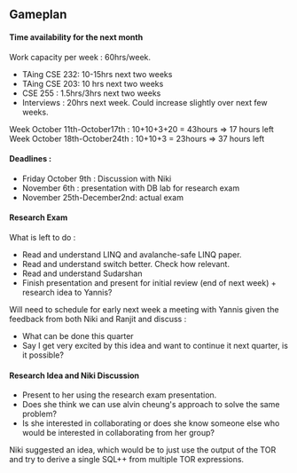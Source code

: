 ## Gameplan

#### Time availability for the next month

Work capacity per week : 60hrs/week.

 - TAing CSE 232: 10-15hrs next two weeks
 - TAing CSE 203: 10 hrs next two weeks
 - CSE 255 : 1.5hrs/3hrs next two weeks
 - Interviews : 20hrs next week. Could increase slightly over next few weeks.

Week October 11th-October17th : 10+10+3+20 = 43hours => 17 hours left
Week October 18th-October24th : 10+10+3 = 23hours => 37 hours left

#### Deadlines :

 - Friday October 9th : Discussion with Niki
 - November 6th : presentation with DB lab for research exam
 - November 25th-December2nd: actual exam

#### Research Exam

What is left to do :

 - Read and understand LINQ and avalanche-safe LINQ paper.
 - Read and understand switch better. Check how relevant.
 - Read and understand Sudarshan
 - Finish presentation and present for initial review (end of next week) + research idea to Yannis?

Will need to schedule for early next week a meeting with Yannis given the feedback from both Niki and Ranjit and discuss :

 - What can be done this quarter
 - Say I get very excited by this idea and want to continue it next quarter, is it possible?

#### Research Idea and Niki Discussion

 - Present to her using the research exam presentation. 
 - Does she think we can use alvin cheung's approach to solve the same problem?
 - Is she interested in collaborating or does she know someone else who would be interested in collaborating from her group?

Niki suggested an idea, which would be to just use the output of the TOR and try to derive a single SQL++ from multiple TOR expressions. 